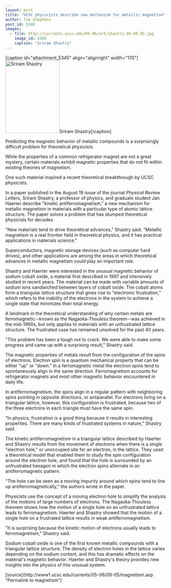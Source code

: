 ```yaml
---
layout: post
title: "UCSC physicists describe new mechanism for metallic magnetism"
author: Tim Stephens
post_id: 5346
images:
  - file: http://currents.ucsc.edu/05-06/art/shastry.05-09-05.jpg
    image_id: 5345
    caption: "Sriram Shastry"
---
```


[caption id="attachment_5345" align="alignright" width="170"]<a href="http://localhost/mysite/wp-content/uploads/2005/09/shastry.05-09-05.jpg"><img class="size-full wp-image-5345" src="http://localhost/mysite/wp-content/uploads/2005/09/shastry.05-09-05.jpg" alt="Sriram Shastry" width="170" height="228" /></a>Sriram Shastry[/caption]
<a name="content" id="content"></a>
<p>
  Predicting the magnetic behavior of metallic compounds is a surprisingly difficult problem for theoretical physicists.
</p>
<p>
  While the properties of a common refrigerator magnet are not a great mystery, certain materials exhibit magnetic properties that do not fit within existing theories of magnetism.
</p>
<p>
  One such material inspired a recent theoretical breakthrough by UCSC physicists.
</p>
<p>
  In a paper published in the August 19 issue of the journal <i>Physical Review Letters,</i> Sriram Shastry, a professor of physics, and graduate student Jan Haerter describe "kinetic antiferromagnetism," a new mechanism for metallic magnetism in materials with a particular type of atomic lattice structure. The paper solves a problem that has stumped theoretical physicists for decades.
</p>
<p>
  "New materials tend to drive theoretical advances," Shastry said. "Metallic magnetism is a real frontier field in theoretical physics, and it has practical applications in materials science."
</p>
<p>
  Superconductors, magnetic storage devices (such as computer hard drives), and other applications are among the areas in which theoretical advances in metallic magnetism could play an important role.
</p>
<p>
  Shastry and Haerter were interested in the unusual magnetic behavior of sodium cobalt oxide, a material first described in 1997 and intensively studied in recent years. The material can be made with variable amounts of sodium ions sandwiched between layers of cobalt oxide. The cobalt atoms form a triangular lattice structure that gives rise to "electronic frustration," which refers to the inability of the electrons in the system to achieve a single state that minimizes their total energy.
</p>
<p>
  A landmark in the theoretical understanding of why certain metals are ferromagnetic--known as the Nagaoka-Thouless theorem--was achieved in the mid-1960s, but only applies to materials with an unfrustrated lattice structure. The frustrated case has remained unsolved for the past 40 years.
</p>
<p>
  "This problem has been a tough nut to crack. We were able to make some progress and came up with a surprising result," Shastry said.
</p>
<p>
  The magnetic properties of metals result from the configuration of the spins of electrons. Electron spin is a quantum mechanical property that can be either "up" or "down." In a ferromagnetic metal the electron spins tend to spontaneously align in the same direction. Ferromagnetism accounts for refrigerator magnets and most other magnetic behavior encountered in daily life.
</p>
<p>
  In antiferromagnetism, the spins align in a regular pattern with neighboring spins pointing in opposite directions, or antiparallel. For electrons living on a triangular lattice, however, this configuration is frustrated, because two of the three electrons in each triangle must have the same spin.
</p>
<p>
  "In physics, frustration is a good thing because it results in interesting properties. There are many kinds of frustrated systems in nature," Shastry said.
</p>
<p>
  The kinetic antiferromagnetism in a triangular lattice described by Haerter and Shastry results from the movement of electrons when there is a single "electron hole," or unoccupied site for an electron, in the lattice. They used a theoretical model that enabled them to study the spin configuration around the electron hole, and found that the hole is surrounded by an unfrustrated hexagon in which the electron spins alternate in an antiferromagnetic pattern.
</p>
<p>
  "The hole can be seen as a moving impurity around which spins tend to line up antiferromagnetically," the authors wrote in the paper.
</p>
<p>
  Physicists use the concept of a moving electron hole to simplify the analysis of the motions of large numbers of electrons. The Nagaoka-Thouless theorem shows how the motion of a single hole on an unfrustrated lattice leads to ferromagnetism. Haerter and Shastry showed that the motion of a single hole on a frustrated lattice results in weak antiferromagnetism.
</p>
<p>
  "It is surprising because the kinetic motion of electrons usually leads to ferromagnetism," Shastry said.
</p>
<p>
  Sodium cobalt oxide is one of the first known metallic compounds with a triangular lattice structure. The density of electron holes in the lattice varies depending on the sodium content, and this has dramatic effects on the material's magnetic behavior. Haerter and Shastry's theory provides new insights into the physics of this unusual system.
</p>
<p>
  <input name="t1" size="-1" type="hidden">
</p>




</p>
[source](http://www1.ucsc.edu/currents/05-06/09-05/magnetism.asp "Permalink to magnetism")
